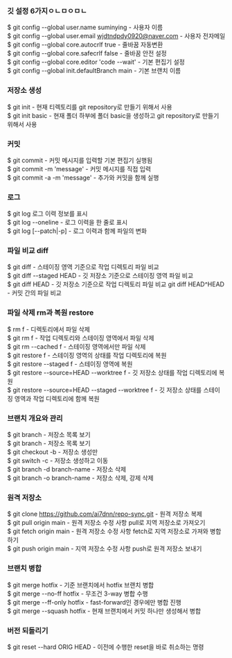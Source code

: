 ### 깃 설정 6가지ㅇㄴㅁㅇㅁㄴ
$ git config --global user.name suminying - 사용자 이름 <br>
$ git config --global user.email wjdtndpdy0920@naver.com - 사용자 전자메일 <br>
$ git config --global core.autocrlf true - 줄바꿈 자동변환 <br>
$ git config --global core.safecrlf false - 줄바꿈 안전 설정 <br>
$ git config --global core.editor 'code --wait' - 기본 편집기 설정 <br>
$ git config --global init.defaultBranch main - 기본 브랜치 이름 <br>

### 저장소 생성
$ git init - 현재 티렉토리를 git repository로 만들기 위해서 사용<br>
$ git init basic - 현재 폴더 하부에 폴더 basic을 생성하고 git repository로 만들기 위해서 사용<br>

### 커밋
$ git commit - 커밋 메시지를 입력할 기본 편집기 실행됨<br>
$ git commit -m 'message' - 커밋 메시지를 직접 입력<br>
$ git commit -a -m 'message' - 추가와 커밋을 함께 실행<br>

### 로그
$ git log 로그 이력 정보를 표시<br>
$ git log --oneline - 로그 이력을 한 줄로 표시<br>
$ git log [--patch|-p] - 로그 이력과 함께 파일의 변화<br>

### 파일 비교 diff
$ git diff - 스테이징 영역 기준으로 작업 디렉토리 파일 비교<br>
$ git diff --staged HEAD - 깃 저장소 기준으로 스테이징 영역 파일 비교<br>
$ git diff HEAD - 깃 저장소 기준으로 작업 디렉토리 파일 비교 git diff HEAD^HEAD - 커밋 간의 파일 비교<br>

### 파일 삭제 rm과 복원 restore
$ rm f - 디렉토리에서 파일 삭제<br>
$ git rm f - 작업 디렉토리와 스테이징 영역에서 파일 삭제<br>
$ git rm --cached f - 스테이징 영역에서만 파일 삭제<br>
$ git restore f - 스테이징 영역의 상태를 작업 디렉토리에 복원<br>
$ git restore --staged f - 스테이징 영역에 복원<br>
$ git restore --source=HEAD --worktree f - 깃 저장소 상태를 작업 디렉토리에 복원<br>
$ git restore --source=HEAD --staged --worktree f - 깃 저장소 상태를 스테이징 영역과 작업 디렉토리에 함께 복원<br>

### 브랜치 개요와 관리
$ git branch - 저장소 목록 보기<br>
$ git branch - 저장소 목록 보기<br>
$ git checkout -b - 저장소 생성만<br>
$ git switch -c - 저장소 생성하고 이동<br>
$ git branch -d branch-name - 저장소 삭제<br>
$ git branch -o branch-name - 저장소 삭제, 강제 삭제<br>

### 원격 저장소
$ git clone https://github.com/ai7dnn/repo-sync.git - 원격 저장소 복제<br>
$ git pull origin main - 원격 저장소 수정 사항 pull로 지역 저장소로 가져오기<br>
$ git fetch origin main - 원격 저장소 수정 사항 fetch로 지역 저장소로 가져와 병합하기<br>
$ git push origin main - 지역 저장소 수정 사항 push로 원격 저장소 보내기<br>

### 브랜치 병합
$ git merge hotfix - 기준 브랜치에서 hotfix 브랜치 병합<br>
$ git merge --no-ff hotfix - 무조건 3-way 병합 수행<br>
$ git merge --ff-only hotfix - fast-forward인 경우에만 병합 진행<br>
$ git merge --squash hotfix - 현재 브랜치에서 커밋 하나만 생성해서 병합<br>

### 버전 되돌리기
$ git reset --hard ORIG HEAD - 이전에 수행한 reset을 바로 취소하는 명령<p>
